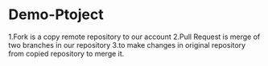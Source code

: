 # Demo-Ptoject

1.Fork is a copy remote repository to our account
2.Pull Request is merge of two branches in our repository
3.to make changes in  original repository from copied repository  to merge it.
